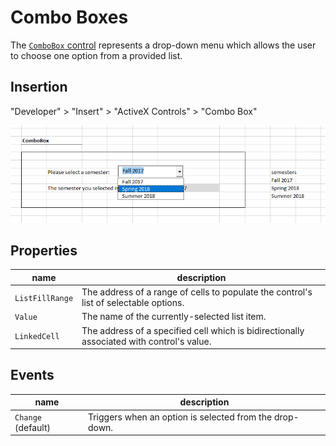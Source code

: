 # Combo Boxes

The [`ComboBox` control](https://msdn.microsoft.com/en-us/VBA/Language-Reference-VBA/articles/combobox-control) represents a drop-down menu which allows the user to choose one option from a provided list.

## Insertion

"Developer" > "Insert" > "ActiveX Controls" > "Combo Box"

![a screenshot of a user selecting an option from a drop-down menu](/img/notes/activex-controls/combo-box-1.png)

## Properties

name | description
--- | ---
`ListFillRange` | The address of a range of cells to populate the control's list of selectable options.
`Value` | The name of the currently-selected list item.
`LinkedCell` | The address of a specified cell which is bidirectionally associated with control's value.

## Events

name | description
--- | ---
`Change` (default) | Triggers when an option is selected from the drop-down.
